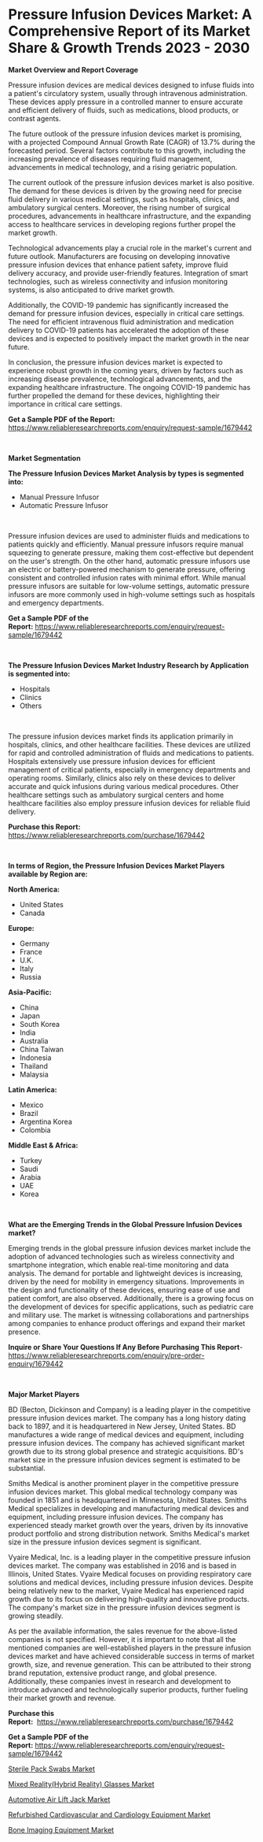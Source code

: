 <p><h1>Pressure Infusion Devices Market: A Comprehensive Report of its Market Share & Growth Trends 2023 - 2030</h1></p><p><strong>Market Overview and Report Coverage</strong></p>
<p><p>Pressure infusion devices are medical devices designed to infuse fluids into a patient's circulatory system, usually through intravenous administration. These devices apply pressure in a controlled manner to ensure accurate and efficient delivery of fluids, such as medications, blood products, or contrast agents.</p><p>The future outlook of the pressure infusion devices market is promising, with a projected Compound Annual Growth Rate (CAGR) of 13.7% during the forecasted period. Several factors contribute to this growth, including the increasing prevalence of diseases requiring fluid management, advancements in medical technology, and a rising geriatric population.</p><p>The current outlook of the pressure infusion devices market is also positive. The demand for these devices is driven by the growing need for precise fluid delivery in various medical settings, such as hospitals, clinics, and ambulatory surgical centers. Moreover, the rising number of surgical procedures, advancements in healthcare infrastructure, and the expanding access to healthcare services in developing regions further propel the market growth.</p><p>Technological advancements play a crucial role in the market's current and future outlook. Manufacturers are focusing on developing innovative pressure infusion devices that enhance patient safety, improve fluid delivery accuracy, and provide user-friendly features. Integration of smart technologies, such as wireless connectivity and infusion monitoring systems, is also anticipated to drive market growth.</p><p>Additionally, the COVID-19 pandemic has significantly increased the demand for pressure infusion devices, especially in critical care settings. The need for efficient intravenous fluid administration and medication delivery to COVID-19 patients has accelerated the adoption of these devices and is expected to positively impact the market growth in the near future.</p><p>In conclusion, the pressure infusion devices market is expected to experience robust growth in the coming years, driven by factors such as increasing disease prevalence, technological advancements, and the expanding healthcare infrastructure. The ongoing COVID-19 pandemic has further propelled the demand for these devices, highlighting their importance in critical care settings.</p></p>
<p><strong>Get a Sample PDF of the Report:</strong> <a href="https://www.reliableresearchreports.com/enquiry/request-sample/1679442">https://www.reliableresearchreports.com/enquiry/request-sample/1679442</a></p>
<p>&nbsp;</p>
<p><strong>Market Segmentation</strong></p>
<p><strong>The Pressure Infusion Devices Market Analysis by types is segmented into:</strong></p>
<p><ul><li>Manual Pressure Infusor</li><li>Automatic Pressure Infusor</li></ul></p>
<p>&nbsp;</p>
<p><p>Pressure infusion devices are used to administer fluids and medications to patients quickly and efficiently. Manual pressure infusors require manual squeezing to generate pressure, making them cost-effective but dependent on the user's strength. On the other hand, automatic pressure infusors use an electric or battery-powered mechanism to generate pressure, offering consistent and controlled infusion rates with minimal effort. While manual pressure infusors are suitable for low-volume settings, automatic pressure infusors are more commonly used in high-volume settings such as hospitals and emergency departments.</p></p>
<p><strong>Get a Sample PDF of the Report:</strong>&nbsp;<a href="https://www.reliableresearchreports.com/enquiry/request-sample/1679442">https://www.reliableresearchreports.com/enquiry/request-sample/1679442</a></p>
<p>&nbsp;</p>
<p><strong>The Pressure Infusion Devices Market Industry Research by Application is segmented into:</strong></p>
<p><ul><li>Hospitals</li><li>Clinics</li><li>Others</li></ul></p>
<p>&nbsp;</p>
<p><p>The pressure infusion devices market finds its application primarily in hospitals, clinics, and other healthcare facilities. These devices are utilized for rapid and controlled administration of fluids and medications to patients. Hospitals extensively use pressure infusion devices for efficient management of critical patients, especially in emergency departments and operating rooms. Similarly, clinics also rely on these devices to deliver accurate and quick infusions during various medical procedures. Other healthcare settings such as ambulatory surgical centers and home healthcare facilities also employ pressure infusion devices for reliable fluid delivery.</p></p>
<p><strong>Purchase this Report:</strong>&nbsp; <a href="https://www.reliableresearchreports.com/purchase/1679442">https://www.reliableresearchreports.com/purchase/1679442</a></p>
<p>&nbsp;</p>
<p><strong>In terms of Region, the Pressure Infusion Devices Market Players available by Region are:</strong></p>
<p>
    <p> <strong> North America: </strong>
        <ul>
            <li>United States</li>
            <li>Canada</li>
        </ul>
        </p> 
    <p> <strong> Europe: </strong>
        <ul>
            <li>Germany</li>
            <li>France</li>
            <li>U.K.</li>
            <li>Italy</li>
            <li>Russia</li>
        </ul>
        </p> 
    <p> <strong> Asia-Pacific: </strong>
        <ul>
            <li>China</li>
            <li>Japan</li>
            <li>South Korea</li>
            <li>India</li>
            <li>Australia</li>
            <li>China Taiwan</li>
            <li>Indonesia</li>
            <li>Thailand</li>
            <li>Malaysia</li>
        </ul>
        </p> 
    <p> <strong> Latin America: </strong>
        <ul>
            <li>Mexico</li>
            <li>Brazil</li>
            <li>Argentina Korea</li>
            <li>Colombia</li>
        </ul>
        </p> 
    <p> <strong> Middle East & Africa: </strong>
        <ul>
            <li>Turkey</li>
            <li>Saudi</li>
            <li>Arabia</li>
            <li>UAE</li>
            <li>Korea</li>
        </ul>
    </p>
    </p>
<p>&nbsp;</p>
<p><strong>What are the Emerging Trends in the Global Pressure Infusion Devices market?</strong></p>
<p><p>Emerging trends in the global pressure infusion devices market include the adoption of advanced technologies such as wireless connectivity and smartphone integration, which enable real-time monitoring and data analysis. The demand for portable and lightweight devices is increasing, driven by the need for mobility in emergency situations. Improvements in the design and functionality of these devices, ensuring ease of use and patient comfort, are also observed. Additionally, there is a growing focus on the development of devices for specific applications, such as pediatric care and military use. The market is witnessing collaborations and partnerships among companies to enhance product offerings and expand their market presence.</p></p>
<p><strong>Inquire or Share Your Questions If Any Before Purchasing This Report</strong>- <a href="https://www.reliableresearchreports.com/enquiry/pre-order-enquiry/1679442">https://www.reliableresearchreports.com/enquiry/pre-order-enquiry/1679442</a></p>
<p>&nbsp;</p>
<p><strong>Major Market Players</strong></p>
<p><p>BD (Becton, Dickinson and Company) is a leading player in the competitive pressure infusion devices market. The company has a long history dating back to 1897, and it is headquartered in New Jersey, United States. BD manufactures a wide range of medical devices and equipment, including pressure infusion devices. The company has achieved significant market growth due to its strong global presence and strategic acquisitions. BD's market size in the pressure infusion devices segment is estimated to be substantial.</p><p>Smiths Medical is another prominent player in the competitive pressure infusion devices market. This global medical technology company was founded in 1851 and is headquartered in Minnesota, United States. Smiths Medical specializes in developing and manufacturing medical devices and equipment, including pressure infusion devices. The company has experienced steady market growth over the years, driven by its innovative product portfolio and strong distribution network. Smiths Medical's market size in the pressure infusion devices segment is significant.</p><p>Vyaire Medical, Inc. is a leading player in the competitive pressure infusion devices market. The company was established in 2016 and is based in Illinois, United States. Vyaire Medical focuses on providing respiratory care solutions and medical devices, including pressure infusion devices. Despite being relatively new to the market, Vyaire Medical has experienced rapid growth due to its focus on delivering high-quality and innovative products. The company's market size in the pressure infusion devices segment is growing steadily.</p><p>As per the available information, the sales revenue for the above-listed companies is not specified. However, it is important to note that all the mentioned companies are well-established players in the pressure infusion devices market and have achieved considerable success in terms of market growth, size, and revenue generation. This can be attributed to their strong brand reputation, extensive product range, and global presence. Additionally, these companies invest in research and development to introduce advanced and technologically superior products, further fueling their market growth and revenue.</p></p>
<p><strong>Purchase this Report:</strong>&nbsp;&nbsp;<a href="https://www.reliableresearchreports.com/purchase/1679442">https://www.reliableresearchreports.com/purchase/1679442</a></p>
<p></p>
<p><strong>Get a Sample PDF of the Report:</strong>&nbsp;<a href="https://www.reliableresearchreports.com/enquiry/request-sample/1679442">https://www.reliableresearchreports.com/enquiry/request-sample/1679442</a></p>
<p><p><a href="https://www.linkedin.com/pulse/sterile-pack-swabs-market-size-share-global-analysis-f51xc/">Sterile Pack Swabs Market</a></p><p><a href="https://medium.com/@christopherbennett19/mixed-reality-hybrid-reality-glasses-market-outlook-industry-overview-and-forecast-2023-to-2030-8e3a1ece6c2f">Mixed Reality(Hybrid Reality) Glasses Market</a></p><p><a href="https://medium.com/@scottford2001/automotive-air-lift-jack-market-the-key-to-successful-business-strategy-forecast-till-2030-009c4566cc84">Automotive Air Lift Jack Market</a></p><p><a href="https://www.linkedin.com/pulse/refurbished-cardiovascular-cardiology-equipment-market-share-bqtdc/">Refurbished Cardiovascular and Cardiology Equipment Market</a></p><p><a href="https://www.linkedin.com/pulse/bone-imaging-equipment-market-research-report-unlocks-analysis-yuvtc/">Bone Imaging Equipment Market</a></p></p>